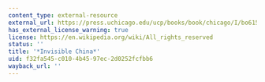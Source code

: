 ```yaml
---
content_type: external-resource
external_url: https://press.uchicago.edu/ucp/books/book/chicago/I/bo61544815.html
has_external_license_warning: true
license: https://en.wikipedia.org/wiki/All_rights_reserved
status: ''
title: '*Invisible China*'
uid: f32fa545-c010-4b45-97ec-2d0252fcfbb6
wayback_url: ''
---
```

